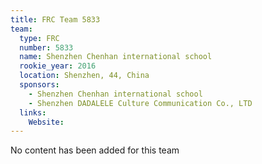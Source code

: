 ```yaml
---
title: FRC Team 5833
team:
  type: FRC
  number: 5833
  name: Shenzhen Chenhan international school
  rookie_year: 2016
  location: Shenzhen, 44, China
  sponsors:
    - Shenzhen Chenhan international school
    - Shenzhen DADALELE Culture Communication Co., LTD
  links:
    Website: 
---
```

No content has been added for this team